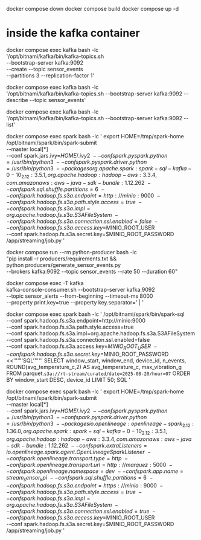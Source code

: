 docker compose down
docker compose build
docker compose up -d

# inside the kafka container
docker compose exec kafka bash -lc \
'/opt/bitnami/kafka/bin/kafka-topics.sh \
  --bootstrap-server kafka:9092 \
  --create --topic sensor_events \
  --partitions 3 --replication-factor 1'

<!-- Verify -->
docker compose exec kafka bash -lc \
'/opt/bitnami/kafka/bin/kafka-topics.sh --bootstrap-server kafka:9092 --describe --topic sensor_events'

docker compose exec kafka bash -lc \
'/opt/bitnami/kafka/bin/kafka-topics.sh --bootstrap-server kafka:9092 --list'



<!-- 2) Start the Spark streaming job (keep this terminal open) -->

docker compose exec spark bash -lc '
  export HOME=/tmp/spark-home
  /opt/bitnami/spark/bin/spark-submit \
    --master local[*] \
    --conf spark.jars.ivy=$HOME/.ivy2 \
    --conf spark.pyspark.python=/usr/bin/python3 \
    --conf spark.pyspark.driver.python=/usr/bin/python3 \
    --packages org.apache.spark:spark-sql-kafka-0-10_2.12:3.5.1,org.apache.hadoop:hadoop-aws:3.3.4,com.amazonaws:aws-java-sdk-bundle:1.12.262 \
    --conf spark.sql.shuffle.partitions=6 \
    --conf spark.hadoop.fs.s3a.endpoint=http://minio:9000 \
    --conf spark.hadoop.fs.s3a.path.style.access=true \
    --conf spark.hadoop.fs.s3a.impl=org.apache.hadoop.fs.s3a.S3AFileSystem \
    --conf spark.hadoop.fs.s3a.connection.ssl.enabled=false \
    --conf spark.hadoop.fs.s3a.access.key=$MINIO_ROOT_USER \
    --conf spark.hadoop.fs.s3a.secret.key=$MINIO_ROOT_PASSWORD \
    /app/streaming/job.py
'




<!-- 3) Produce fresh events while Spark is running -->
docker compose run --rm python-producer bash -lc \
  "pip install -r producers/requirements.txt && \
   python producers/generate_sensor_events.py \
     --brokers kafka:9092 --topic sensor_events --rate 50 --duration 60"


<!-- 4) Read the alerts -->
docker compose exec -T kafka \
  kafka-console-consumer.sh --bootstrap-server kafka:9092 \
  --topic sensor_alerts --from-beginning --timeout-ms 8000 \
  --property print.key=true --property key.separator=' | '



docker compose exec spark bash -lc '
/opt/bitnami/spark/bin/spark-sql \
  --conf spark.hadoop.fs.s3a.endpoint=http://minio:9000 \
  --conf spark.hadoop.fs.s3a.path.style.access=true \
  --conf spark.hadoop.fs.s3a.impl=org.apache.hadoop.fs.s3a.S3AFileSystem \
  --conf spark.hadoop.fs.s3a.connection.ssl.enabled=false \
  --conf spark.hadoop.fs.s3a.access.key=$MINIO_ROOT_USER \
  --conf spark.hadoop.fs.s3a.secret.key=$MINIO_ROOT_PASSWORD <<'"'"'SQL'"'"'
SELECT
  window_start, window_end, device_id, n_events,
  ROUND(avg_temperature_c,2) AS avg_temperature_c, max_vibration_g
FROM parquet.`s3a://rt-stream/curated/date=2025-08-20/hour=07`
ORDER BY window_start DESC, device_id
LIMIT 50;
SQL
'

<!-- C) Enable OpenLineage in Spark -->

docker compose exec spark bash -lc '
  export HOME=/tmp/spark-home
  /opt/bitnami/spark/bin/spark-submit \
    --master local[*] \
    --conf spark.jars.ivy=$HOME/.ivy2 \
    --conf spark.pyspark.python=/usr/bin/python3 \
    --conf spark.pyspark.driver.python=/usr/bin/python3 \
    --packages io.openlineage:openlineage-spark_2.12:1.36.0,org.apache.spark:spark-sql-kafka-0-10_2.12:3.5.1,org.apache.hadoop:hadoop-aws:3.3.4,com.amazonaws:aws-java-sdk-bundle:1.12.262 \
    --conf spark.extraListeners=io.openlineage.spark.agent.OpenLineageSparkListener \
    --conf spark.openlineage.transport.type=http \
    --conf spark.openlineage.transport.url=http://marquez:5000 \
    --conf spark.openlineage.namespace=dev \
    --conf spark.app.name=stream_sensor_kpi \
    --conf spark.sql.shuffle.partitions=6 \
    --conf spark.hadoop.fs.s3a.endpoint=https://minio:9000 \
    --conf spark.hadoop.fs.s3a.path.style.access=true \
    --conf spark.hadoop.fs.s3a.impl=org.apache.hadoop.fs.s3a.S3AFileSystem \
    --conf spark.hadoop.fs.s3a.connection.ssl.enabled=true \
    --conf spark.hadoop.fs.s3a.access.key=$MINIO_ROOT_USER \
    --conf spark.hadoop.fs.s3a.secret.key=$MINIO_ROOT_PASSWORD \
    /app/streaming/job.py
'


